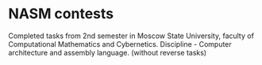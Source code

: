 # NASM contests
Completed tasks from 2nd semester in Moscow State University, faculty of Computational Mathematics and Cybernetics. Discipline - Computer architecture and assembly language. (without reverse tasks)
